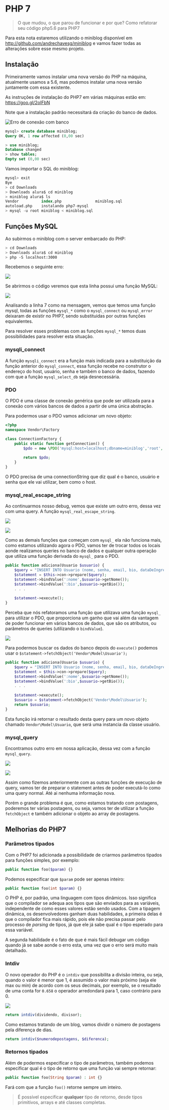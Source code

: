 # PHP 7

> O que mudou, o que parou de funcionar e por que? Como refatorar seu código php5.6 para PHP7


Para esta nota estaremos utilizando o miniblog disponível em http://github.com/andrechavesg/miniblog e vamos fazer todas as alterações sobre esse mesmo projeto.

## Instalação

Primeiramente vamos instalar uma nova versão do PHP na máquina, atualmente usamos a 5.6, mas podemos instalar uma nova versão juntamente com essa existente.

As instruções de instalação do PHP7 em várias máquinas estão em: https://goo.gl/2oIFbN

Note que a instalação padrão necessitará da criação do banco de dados.

![Erro de conexão com banco](https://s3.amazonaws.com/caelum-online-public/php+7/1_4+mostrando+o+aviso.png)

```sql
mysql> create database miniblog;
Query OK, 1 row affected (0,00 sec)

> use miniblog;
Database changed
> show tables;
Empty set (0,00 sec)
```

Vamos importar o SQL do miniblog:

```sql
mysql> exit
Bye
> cd Downloads
> Downloads alura$ cd miniblog
> miniblog alura$ ls
Vendor          index.php               miniblog.sql
autoload.php    instalando php7-mysql 
> mysql -u root miniblog < miniblog.sql
```

## Funções MySQL

Ao subirmos o miniblog com o server embarcado do PHP:

```sh
> cd Downloads
> Downloads alura$ cd miniblog
> php -S localhost:3000
```

Recebemos o seguinte erro:

![](https://s3.amazonaws.com/caelum-online-public/php+7/1_17+mostrando+o+erro.png)

Se abrirmos o código veremos que esta linha possui uma função MySQL:

![](https://s3.amazonaws.com/caelum-online-public/php+7/2_1+mostrando+a+p%C3%A1gina.png)

Analisando a linha 7 como na mensagem, vemos que temos uma função mysql, todas as funções `mysql_*` como o `mysql_connect` ou `mysql_error` deixaram de existir no PHP7, sendo substituidas por outras funções equivalentes.

Para resolver esses problemas com as funções `mysql_*` temos duas possibilidades para resolver esta situação.

### mysqli_connect

A função `mysqli_connect` era a função mais indicada para a substituição da função anterior do `mysql_connect`, essa função recebe no construtor o endereço do host, usuário, senha e também o banco de dados, fazendo com que a função `mysql_select_db` seja desnecessária.

### PDO

O PDO é uma classe de conexão genérica que pode ser utilizada para a conexão com vários bancos de dados a partir de uma única abstração.

Para podermos usar o PDO vamos adicionar um novo objeto:

```php
<?php
namespace Vendor\Factory

class ConnectionFactory {
    public static function getConnection() {
        $pdo = new \PDO('mysql:host=localhost;dbname=miniblog','root','');
        
        return $pdo;
    }
}
```

O PDO precisa de uma connectionString que diz qual é o banco, usuário e senha que ele vai utilizar, bem como o host.

### mysql_real_escape_string

Ao continuarmos nosso debug, vemos que existe um outro erro, dessa vez com uma query. A função `mysql_real_escape_string`.

![](https://s3.amazonaws.com/caelum-online-public/php+7/2_2+mostrando+o+onde+est%C3%A1+o+erro.png)

![](https://s3.amazonaws.com/caelum-online-public/php+7/2_3+mstrando+o+erro+na+linha+37.png)

Como as demais funções que começam com `mysql_` ela não funciona mais, como estamos utilizando agora o PDO, vamos ter de trocar todos os locais aonde realizamos queries no banco de dados e qualquer outra operação que utiliza uma função derivada do `mysql_` para o PDO.

```php
public function adiciona(Usuario $usuario) {
    $query = "INSERT INTO Usuario (nome, senha, email, bio, dataDeIngresso) VALUES (:nome, :senha, :email, :bio, :dataDeIngresso)";
    $statement = $this->con->prepare($query);
    $statement->bindValue(':nome',$usuario->getNome());
    $statement->bindValue(':bio',$usuario->getBio());
    . . .
    
    $statement->execute();
}
```

Perceba que nós refatoramos uma função que utilizava uma função `mysql_` para utilizar o PDO, que proporciona um ganho que vai além da vantagem de poder funcionar em vários bancos de dados, que são os atributos, ou parâmetros de queries (utilizando o `bindValue`).

![](https://s3.amazonaws.com/caelum-online-public/php+7/2_6+mostrando+o+altera.png)

Para podermos buscar os dados do banco depois do `execute()` podemos usar o `$statement->fetchObject('Vendor\Model\Usuario');`

```php
public function adiciona(Usuario $usuario) {
    $query = "INSERT INTO Usuario (nome, senha, email, bio, dataDeIngresso) VALUES (:nome, :senha, :email, :bio, :dataDeIngresso)";
    $statement = $this->con->prepare($query);
    $statement->bindValue(':nome',$usuario->getNome());
    $statement->bindValue(':bio',$usuario->getBio());
    . . .
    
    $statement->execute();
    $usuario = $statement->fetchObject('Vendor\Model\Usuario');
    return $usuario;
}
```

Esta função irá retornar o resultado desta query para um novo objeto chamado `Vendor\Model\Usuario`, que será uma instancia da classe usuário.

### mysql_query

Encontramos outro erro em nossa aplicação, dessa vez com a função `mysql_query`.

![](https://s3.amazonaws.com/caelum-online-public/php+7/3_2+mostranod+o++erro+na+linha+41.png)

![](https://s3.amazonaws.com/caelum-online-public/php+7/3_3+mostrando+o+erro+da+linha+41.png)

Assim como fizemos anteriormente com as outras funções de execução de query, vamos ter de preparar o statement antes de poder executá-lo como uma query normal. Até ai nenhuma informação nova.

Porém o grande problema é que, como estamos tratando com postagens, poderemos ter várias postagens, ou seja, vamos ter de utilizar a função `fetchObject` e também adicionar o objeto ao array de postagens.

## Melhorias do PHP7

### Parâmetros tipados

Com o PHP7 foi adicionada a possibilidade de criarmos parâmetros tipados para funções simples, por exemplo:

```php
public function foo($param) {}
```

Podemos especificar que `$param` pode ser apenas inteiro:

```php
public function foo(int $param) {}
```

O PHP é, por padrão, uma linguagem com tipos dinâmicos. Isso significa que o compilador se adequa aos tipos que são enviados para as variáveis, independente de como esses valores estão sendo usados. Com a tipagem dinâmica, os desenvolvedores ganham duas habilidades, a primeira delas é que o compilador fica mais rápido, pois ele não precisa passar pelo processo de _parsing_ de tipos, já que ele já sabe qual é o tipo esperado para essa variável.

A segunda habilidade é o fato de que é mais fácil debugar um código quando já se sabe aonde o erro esta, uma vez que o erro será muito mais detalhado.

### Intdiv

O novo operador do PHP é o `intdiv` que possibilita a divisão inteira, ou seja, quando o valor é menor que 1, é assumido o valor mais próximo (seja ele max ou min) de acordo com os seus decimais, por exemplo, se o resultado de uma conta for `0.658` o operador arredondará para 1, caso contrário para 0.

![](https://s3.amazonaws.com/caelum-online-public/php+7/3_19+mostrando+o+posts+por+semana.png)

```php
return intdiv(dividendo, divisor);
```

Como estamos tratando de um blog, vamos dividir o número de postagens pela diferença de dias.

```php
return intdiv($numerodepostagens, $diferenca);
```

### Retornos tipados

Além de podermos especificar o tipo de parâmetros, também podemos especificar qual é o tipo de retorno que uma função vai sempre retornar:

```php
public function foo(String $param) : int {}
```

Fará com que a função `foo()` retorne sempre um inteiro.

> É possível especificar __qualquer__ tipo de retorno, desde tipos primitivos, arrays e até classes completas.




